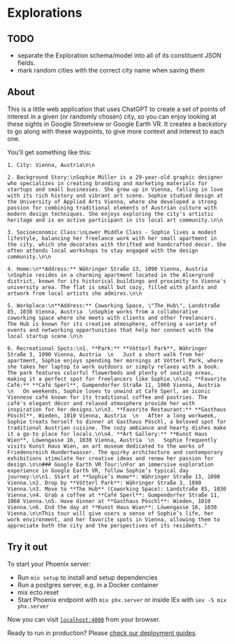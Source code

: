 # Explorations

## TODO

- separate the Exploration schema/model into all of its constituent JSON fields.
- mark random cities with the correct city name when saving them

## About

This is a little web application that uses ChatGPT to create a set of points of interest in a given (or randomly chosen) city, so you can enjoy looking at these sights in Google Streetview or Google Earth VR. It creates a backstory to go along with these waypoints, to give more context and interest to each one.

You'll get something like this:

```plaintext
1. City: Vienna, Austria\n\n

2. Background Story:\nSophie Müller is a 29-year-old graphic designer who specializes in creating branding and marketing materials for startups and small businesses. She grew up in Vienna, falling in love with its rich history and vibrant art scene. Sophie studied design at the University of Applied Arts Vienna, where she developed a strong passion for combining traditional elements of Austrian culture with modern design techniques. She enjoys exploring the city's artistic heritage and is an active participant in its local art community.\n\n

3. Socioeconomic Class:\nLower Middle Class - Sophie lives a modest lifestyle, balancing her freelance work with her small apartment in the city, which she decorates with thrifted and handcrafted decor. She often attends local workshops to stay engaged with the design community.\n\n

4. Home:\n**Address:** Währinger Straße 13, 1090 Vienna, Austria  \nSophie resides in a charming apartment located in the Alsergrund district, known for its historical buildings and proximity to Vienna's university area. The flat is small but cozy, filled with plants and artwork from local artists she admires.\n\n

5. Workplace:\n**Address:** Coworking Space, \"The Hub\", Landstraße 85, 1030 Vienna, Austria  \nSophie works from a collaborative coworking space where she meets with clients and other freelancers. The Hub is known for its creative atmosphere, offering a variety of events and networking opportunities that help her connect with the local startup scene.\n\n

6. Recreational Spots:\n1. **Park:** **Vötterl Park**, Währinger Straße 3, 1090 Vienna, Austria  \n   Just a short walk from her apartment, Sophie enjoys spending her mornings at Vötterl Park, where she takes her laptop to work outdoors or simply relaxes with a book. The park features colorful flowerbeds and plenty of seating areas, making it a perfect spot for freelancers like Sophie.\n\n2. **Favorite Café:** **Café Sperl**, Gumpendorfer Straße 11, 1060 Vienna, Austria  \n   On weekends, Sophie loves to unwind at Café Sperl, an iconic Viennese café known for its traditional coffee and pastries. The café's elegant décor and relaxed atmosphere provide her with inspiration for her designs.\n\n3. **Favorite Restaurant:** **Gasthaus Pöschl**, Wieden, 1010 Vienna, Austria  \n   After a long workweek, Sophie treats herself to dinner at Gasthaus Pöschl, a beloved spot for traditional Austrian cuisine. The cozy ambiance and hearty dishes make it a go-to place for locals.\n\n4. **Art Gallery:** **Kunst Haus Wien**, Löwengasse 16, 1030 Vienna, Austria  \n   Sophie frequently visits Kunst Haus Wien, an art museum dedicated to the works of Friedensreich Hundertwasser. The quirky architecture and contemporary exhibitions stimulate her creative ideas and renew her passion for design.\n\n### Google Earth VR Tour:\nFor an immersive exploration experience in Google Earth VR, follow Sophie’s typical day journey:\n\n1. Start at **Sophie’s Home**: Währinger Straße 13, 1090 Vienna.\n2. Drop by **Vötterl Park**: Währinger Straße 3, 1090 Vienna.\n3. Move to **The Hub** (Coworking Space): Landstraße 85, 1030 Vienna.\n4. Grab a coffee at **Café Sperl**: Gumpendorfer Straße 11, 1060 Vienna.\n5. Have dinner at **Gasthaus Pöschl**: Wieden, 1010 Vienna.\n6. End the day at **Kunst Haus Wien**: Löwengasse 16, 1030 Vienna.\n\nThis tour will give users a sense of Sophie’s life, her work environment, and her favorite spots in Vienna, allowing them to appreciate both the city and the perspectives of its residents."

```

## Try it out

To start your Phoenix server:

- Run `mix setup` to install and setup dependencies
- Run a postgres server, e.g. in a Docker container
- mix ecto.reset
- Start Phoenix endpoint with `mix phx.server` or inside IEx with `iex -S mix phx.server`

Now you can visit [`localhost:4000`](http://localhost:4000) from your browser.

Ready to run in production? Please [check our deployment guides](https://hexdocs.pm/phoenix/deployment.html).
